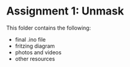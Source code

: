 # Assignment 1: Unmask

This folder contains the following:
- final .ino file
- fritzing diagram
- photos and videos
- other resources
